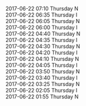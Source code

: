 2017-06-22 07:10 Thursday  N  
2017-06-22 06:35 Thursday  I  
2017-06-22 06:05 Thursday  N  
2017-06-22 06:00 Thursday  I  
2017-06-22 04:40 Thursday  N  
2017-06-22 04:35 Thursday  I  
2017-06-22 04:30 Thursday  N  
2017-06-22 04:20 Thursday  I  
2017-06-22 04:10 Thursday  N  
2017-06-22 04:05 Thursday  I  
2017-06-22 03:50 Thursday  N  
2017-06-22 03:40 Thursday  I  
2017-06-22 03:25 Thursday  N  
2017-06-22 02:05 Thursday  I  
2017-06-22 01:55 Thursday  N  
